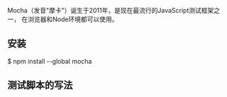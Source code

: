 Mocha（发音"摩卡"）诞生于2011年，是现在最流行的JavaScript测试框架之一，
在浏览器和Node环境都可以使用。

## 安装

$ npm install --global mocha

## 测试脚本的写法